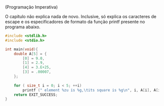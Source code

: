 (Programação Imperativa)

O capítulo não explica nada de novo. Inclusive, só explica os caracteres de escape e os especificadores de formato da função printf presente no programa abaixo.

```c
#include <stdlib.h>
#include <stdio.h>

int main(void){
	double A[5] = {
		[0] = 9.0,
		[1] = 2.9,
		[4] = 3.E+25,
		[3] = .00007,
	};
	
	for ( size_t i = 0; i < 5; ++i)
		printf (" element %zu is %g,\tits square is %g\n", i, A[i], A[i] * A[i]);
	return EXIT_SUCCESS;
}
```

